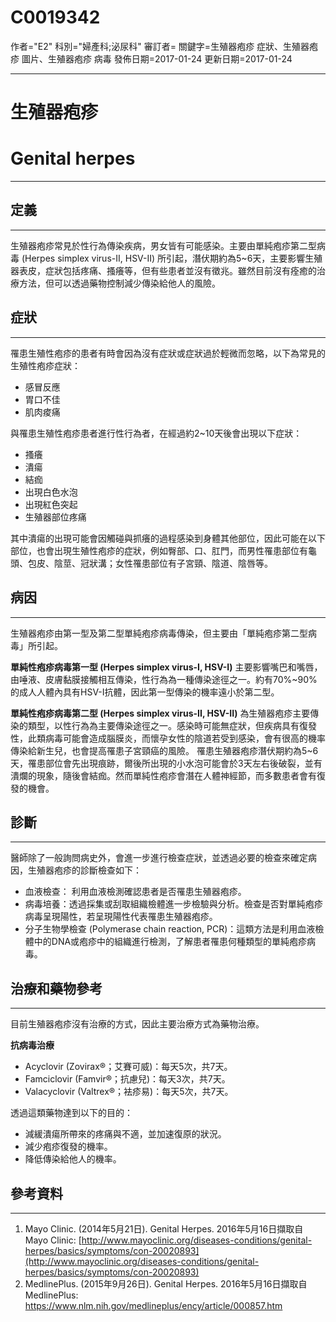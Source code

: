 # C0019342
作者="E2"
科別="婦產科;泌尿科"
審訂者=
關鍵字=生殖器疱疹 症狀、生殖器疱疹 圖片、生殖器疱疹 病毒
發佈日期=2017-01-24
更新日期=2017-01-24

----------
# 生殖器疱疹 
# Genital herpes
----------
## 定義
----------

生殖器疱疹常見於性行為傳染疾病，男女皆有可能感染。主要由單純疱疹第二型病毒 (Herpes simplex virus-II, HSV-II) 所引起，潛伏期約為5~6天，主要影響生殖器表皮，症狀包括疼痛、搔癢等，但有些患者並沒有徵兆。雖然目前沒有痊癒的治療方法，但可以透過藥物控制減少傳染給他人的風險。

## 症狀
----------

罹患生殖性疱疹的患者有時會因為沒有症狀或症狀過於輕微而忽略，以下為常見的生殖性疱疹症狀：

- 感冒反應
- 胃口不佳
- 肌肉痠痛

與罹患生殖性疱疹患者進行性行為者，在經過約2~10天後會出現以下症狀：

- 搔癢
- 潰瘍
- 結痂
- 出現白色水泡
- 出現紅色突起
- 生殖器部位疼痛

其中潰瘍的出現可能會因觸碰與抓癢的過程感染到身體其他部位，因此可能在以下部位，也會出現生殖性疱疹的症狀，例如臀部、口、肛門，而男性罹患部位有龜頭、包皮、陰莖、冠狀溝；女性罹患部位有子宮頸、陰道、陰唇等。

## 病因
----------

生殖器疱疹由第一型及第二型單純疱疹病毒傳染，但主要由「單純疱疹第二型病毒」所引起。

**單純性****疱****疹病毒第一型 (Herpes simplex virus-I, HSV-I)**
主要影響嘴巴和嘴唇，由唾液、皮膚黏膜接觸相互傳染，性行為為一種傳染途徑之一。約有70%~90%的成人人體內具有HSV-I抗體，因此第一型傳染的機率遠小於第二型。

**單純性****疱****疹病毒第二型 (Herpes simplex virus-II, HSV-II)**
為生殖器疱疹主要傳染的類型，以性行為為主要傳染途徑之一。感染時可能無症狀，但疾病具有復發性，此類病毒可能會造成腦膜炎，而懷孕女性的陰道若受到感染，會有很高的機率傳染給新生兒，也會提高罹患子宮頸癌的風險。
罹患生殖器疱疹潛伏期約為5~6天，罹患部位會先出現痕跡，爾後所出現的小水泡可能會於3天左右後破裂，並有潰爛的現象，隨後會結痂。然而單純性疱疹會潛在人體神經節，而多數患者會有復發的機會。

## 診斷
----------

醫師除了一般詢問病史外，會進一步進行檢查症狀，並透過必要的檢查來確定病因，生殖器疱疹的診斷檢查如下：

- 血液檢查： 利用血液檢測確認患者是否罹患生殖器疱疹。
- 病毒培養：透過採集或刮取組織檢體進一步檢驗與分析。檢查是否對單純疱疹病毒呈現陽性，若呈現陽性代表罹患生殖器疱疹。
- 分子生物學檢查 (Polymerase chain reaction, PCR)：這類方法是利用血液檢體中的DNA或疱疹中的組織進行檢測，了解患者罹患何種類型的單純疱疹病毒。 
## 治療和藥物參考
----------

目前生殖器疱疹沒有治療的方式，因此主要治療方式為藥物治療。

**抗病毒治療**

- Acyclovir (Zovirax®；艾賽可威)：每天5次，共7天。
- Famciclovir (Famvir®；抗慮兒)：每天3次，共7天。
- Valacyclovir (Valtrex®；袪疹易)：每天5次，共7天。

透過這類藥物達到以下的目的：

- 減緩潰瘍所帶來的疼痛與不適，並加速復原的狀況。
- 減少疱疹復發的機率。
- 降低傳染給他人的機率。
## 參考資料
----------
1. Mayo Clinic. (2014年5月21日). Genital Herpes. 2016年5月16日擷取自Mayo Clinic:
  [http://www.mayoclinic.org/diseases-conditions/genital-herpes/basics/symptoms/con-20020893](http://www.mayoclinic.org/diseases-conditions/genital-herpes/basics/symptoms/con-20020893)
2. MedlinePlus. (2015年9月26日). Genital Herpes. 2016年5月16日擷取自MedlinePlus:
  https://www.nlm.nih.gov/medlineplus/ency/article/000857.htm

